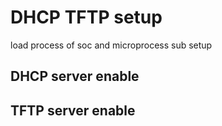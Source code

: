 # DHCP TFTP setup
load process of soc and microprocess sub setup
## DHCP server enable 
## TFTP server enable
